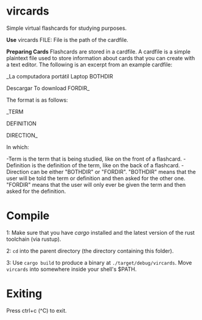 # vircards
Simple virtual flashcards for studying purposes.

**Use**
vircards FILE: File is the path of the cardfile.

**Preparing Cards**
Flashcards are stored in a cardfile. A cardfile is a simple plaintext file used to store information about cards that you can create with a text editor. The following is an excerpt from an example cardfile:

_La computadora portátil
Laptop
BOTHDIR

Descargar
To download
FORDIR_

The format is as follows:

_TERM

DEFINITION

DIRECTION_

In which:

-Term is the term that is being studied, like on the front of a flashcard.
-Definition is the definition of the term, like on the back of a flashcard.
-Direction can be either "BOTHDIR" or "FORDIR". "BOTHDIR" means that the user will be told the term or definition and then asked for the other one. "FORDIR" means that the user will only ever be given the term and then asked for the definition.

# Compile
1: Make sure that you have _cargo_ installed and the latest version of the rust toolchain (via rustup).

2: `cd` into the parent directory (the directory containing this folder).

3: Use `cargo build` to produce a binary at `./target/debug/vircards`. Move `vircards` into somewhere inside your shell's $PATH.


# Exiting
Press ctrl+c (^C) to exit.
